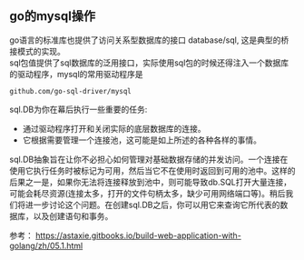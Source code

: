 ## go的mysql操作
go语言的标准库也提供了访问关系型数据库的接口 database/sql, 这是典型的桥接模式的实现。<br/>
sql包值提供了sql数据库的泛用接口，实际使用sql包的时候还得注入一个数据库的驱动程序，mysql的常用驱动程序是
```
github.com/go-sql-driver/mysql
```

sql.DB为你在幕后执行一些重要的任务:
*  通过驱动程序打开和关闭实际的底层数据库的连接。
*  它根据需要管理一个连接池，这可能是如上所述的各种各样的事情。

sql.DB抽象旨在让你不必担心如何管理对基础数据存储的并发访问。一个连接在使用它执行任务时被标记为可用，然后当它不在使用时返回到可用的池中。这样的后果之一是，如果你无法将连接释放到池中，则可能导致db.SQL打开大量连接，可能会耗尽资源(连接太多，打开的文件句柄太多，缺少可用网络端口等)。稍后我们将进一步讨论这个问题。在创建sql.DB之后，你可以用它来查询它所代表的数据库，以及创建语句和事务。

参考：
https://astaxie.gitbooks.io/build-web-application-with-golang/zh/05.1.html